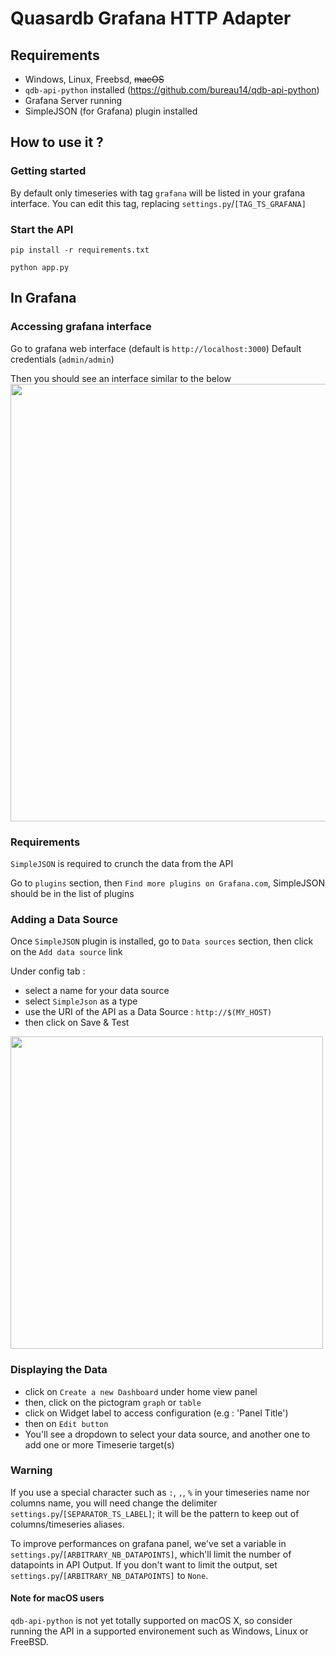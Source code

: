 # Quasardb Grafana HTTP Adapter

## Requirements

- Windows, Linux, Freebsd, ~~macOS~~
- `qdb-api-python` installed (https://github.com/bureau14/qdb-api-python)
- Grafana Server running
- SimpleJSON (for Grafana) plugin installed

## How to use it ?

### Getting started

By default only timeseries with tag `grafana` will be listed in your grafana interface.
You can edit this tag, replacing `settings.py`/`[TAG_TS_GRAFANA]`

### Start the API

`pip install -r requirements.txt`

`python app.py`

## In Grafana

### Accessing grafana interface

Go to grafana web interface (default is `http://localhost:3000`)
Default credentials (`admin/admin`)

Then you should see an interface similar to the below
<img src="https://i.imgur.com/zBaATFW.png" width="700"/>

### Requirements

`SimpleJSON` is required to crunch the data from the API

Go to `plugins` section, then `Find more plugins on Grafana.com`, SimpleJSON should be in the list of plugins

### Adding a Data Source

Once `SimpleJSON` plugin is installed, go to `Data sources` section, then click on the `Add data source` link

Under config tab :

- select a name for your data source
- select `SimpleJson` as a type
- use the URI of the API as a Data Source : `http://$(MY_HOST)`
- then click on Save & Test

<img src="https://i.imgur.com/vP5xbo1.png" width="500"/>

### Displaying the Data

- click on `Create a new Dashboard` under home view panel
- then, click on the pictogram `graph` or `table`
- click on Widget label to access configuration (e.g : 'Panel Title')
- then on `Edit button`
- You'll see a dropdown to select your data source, and another one to add one or more Timeserie target(s)


### Warning
If you use a special character such as `:`, `,`, `%` in your timeseries name nor columns name, you will need change the delimiter `settings.py`/`[SEPARATOR_TS_LABEL]`; it will be the pattern to keep out of columns/timeseries aliases.

To improve performances on grafana panel, we've set a variable in `settings.py`/`[ARBITRARY_NB_DATAPOINTS]`, which'll limit the number of datapoints in API Output. If you don't want to limit the output, set `settings.py`/`[ARBITRARY_NB_DATAPOINTS]` to `None`.

#### Note for macOS users

`qdb-api-python` is not yet totally supported on macOS X, so consider running the API in a supported environement such as Windows, Linux or FreeBSD.
